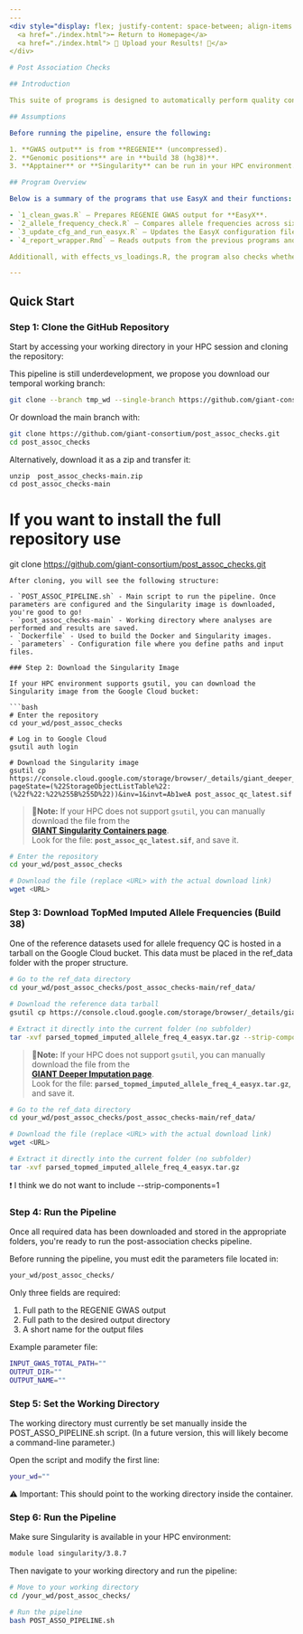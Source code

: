 ```yaml
---
---
<div style="display: flex; justify-content: space-between; align-items: center;">
  <a href="./index.html">⬅️ Return to Homepage</a>
  <a href="./index.html"> 🎉 Upload your Results! 🎉</a>
</div>

# Post Association Checks

## Introduction

This suite of programs is designed to automatically perform quality control (QC) of GWAS results. Most of the analyses are based on QC steps performed by **EasyX**, an R package that combines functions from **EasyStrata** and **EasyQC**.

## Assumptions

Before running the pipeline, ensure the following:

1. **GWAS output** is from **REGENIE** (uncompressed).
2. **Genomic positions** are in **build 38 (hg38)**.
3. **Apptainer** or **Singularity** can be run in your HPC environment.

## Program Overview

Below is a summary of the programs that use EasyX and their functions:

- `1_clean_gwas.R` – Prepares REGENIE GWAS output for **EasyX**.  
- `2_allele_frequency_check.R` – Compares allele frequencies across six different genetic ancestries (**AFR**, **AMR**, **MID**, **EUR**, **EAS**, and **SAS**).  
- `3_update_cfg_and_run_easyx.R` – Updates the EasyX configuration file with your input data and threshold parameters, and then runs EasyX.  
- `4_report_wrapper.Rmd` – Reads outputs from the previous programs and summarizes the findings in a report.

Additionall, with effects_vs_loadings.R, the program also checks whether associations are driven by a specific subpopulation (e.g., Finnish among Europeans).  

---
```


## Quick Start

### Step 1: Clone the GitHub Repository

Start by accessing your working directory in your HPC session and cloning the repository:

This pipeline is still underdevelopment, we propose you download our temporal working branch: 
```bash
git clone --branch tmp_wd --single-branch https://github.com/giant-consortium/post_assoc_checks.git
```

Or download the main branch with:

```bash
git clone https://github.com/giant-consortium/post_assoc_checks.git
cd post_assoc_checks
```
Alternatively, download it as a zip and transfer it:
```
unzip  post_assoc_checks-main.zip
cd post_assoc_checks-main
```

# If you want to install the full repository use
git clone https://github.com/giant-consortium/post_assoc_checks.git
```
After cloning, you will see the following structure:

- `POST_ASSOC_PIPELINE.sh` - Main script to run the pipeline. Once parameters are configured and the Singularity image is downloaded, you're good to go!
- `post_assoc_checks-main` - Working directory where analyses are performed and results are saved.
- `Dockerfile` - Used to build the Docker and Singularity images.
- `parameters` - Configuration file where you define paths and input files.

### Step 2: Download the Singularity Image

If your HPC environment supports gsutil, you can download the Singularity image from the Google Cloud bucket:

```bash
# Enter the repository
cd your_wd/post_assoc_checks

# Log in to Google Cloud
gsutil auth login

# Download the Singularity image
gsutil cp https://console.cloud.google.com/storage/browser/_details/giant_deeper_imputation/singularity_containers/post_assoc_qc_latest.sif?pageState=(%22StorageObjectListTable%22:(%22f%22:%22%255B%255D%22))&inv=1&invt=Ab1weA post_assoc_qc_latest.sif
```
> **🔁Note:** If your HPC does not support `gsutil`, you can manually download the file from the  
> [**GIANT Singularity Containers page**](https://console.cloud.google.com/storage/browser/giant_deeper_imputation/singularity_containers).  
> Look for the file: **`post_assoc_qc_latest.sif`**, and save it.

```bash
# Enter the repository
cd your_wd/post_assoc_checks

# Download the file (replace <URL> with the actual download link)
wget <URL>
```

### Step 3: Download TopMed Imputed Allele Frequencies (Build 38)

One of the reference datasets used for allele frequency QC is hosted in a tarball on the Google Cloud bucket. This data must be placed in the ref_data folder with the proper structure.

```bash
# Go to the ref_data directory
cd your_wd/post_assoc_checks/post_assoc_checks-main/ref_data/

# Download the reference data tarball
gsutil cp https://console.cloud.google.com/storage/browser/_details/giant_deeper_imputation/parsed_topmed_imputed_allele_freq_4_easyx.tar.gz?pageState=(%22StorageObjectListTable%22:(%22f%22:%22%255B%255D%22))&inv=1&invt=Ab1weA parsed_topmed_imputed_allele_freq_4_easyx.tar.gz

# Extract it directly into the current folder (no subfolder)
tar -xvf parsed_topmed_imputed_allele_freq_4_easyx.tar.gz --strip-components=1
```

> **🔁Note:** If your HPC does not support `gsutil`, you can manually download the file from the  
> [**GIANT Deeper Imputation page**](https://console.cloud.google.com/storage/browser/giant_deeper_imputation/).  
> Look for the file: **`parsed_topmed_imputed_allele_freq_4_easyx.tar.gz`**, and save it.

```bash
# Go to the ref_data directory
cd your_wd/post_assoc_checks/post_assoc_checks-main/ref_data/

# Download the file (replace <URL> with the actual download link)
wget <URL>

# Extract it directly into the current folder (no subfolder)
tar -xvf parsed_topmed_imputed_allele_freq_4_easyx.tar.gz
```
❗ I think we do not want to include --strip-components=1

### Step 4: Run the Pipeline
Once all required data has been downloaded and stored in the appropriate folders, you're ready to run the post-association checks pipeline.

Before running the pipeline, you must edit the parameters file located in:

```bash
your_wd/post_assoc_checks/
```

Only three fields are required:
1. Full path to the REGENIE GWAS output
2. Full path to the desired output directory
3. A short name for the output files

Example parameter file:

```bash
INPUT_GWAS_TOTAL_PATH=""
OUTPUT_DIR=""
OUTPUT_NAME=""
```

### Step 5: Set the Working Directory
The working directory must currently be set manually inside the POST_ASSO_PIPELINE.sh script. (In a future version, this will likely become a command-line parameter.)

Open the script and modify the first line:
```bash
your_wd=""
```
⚠️ Important: This should point to the working directory inside the container.

### Step 6: Run the Pipeline
Make sure Singularity is available in your HPC environment:

```bash
module load singularity/3.8.7
```

Then navigate to your working directory and run the pipeline:

```bash
# Move to your working directory
cd /your_wd/post_assoc_checks/

# Run the pipeline
bash POST_ASSO_PIPELINE.sh
```
